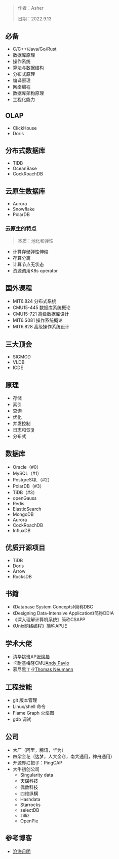 > 作者：Asher
>
> 日期：2022.9.13

## 必备

- C/C++/Java/Go/Rust
- 数据库原理
- 操作系统
- 算法与数据结构
- 分布式原理
- 编译原理
- 网络编程
- 数据库架构原理
- 工程化能力

## OLAP

- ClickHouse
- Doris

## 分布式数据库

- TiDB
- OceanBase
- CockRoachDB

## 云原生数据库

- Aurora
- Snowflake
- PolarDB

### 云原生的特点

> 本质：池化和弹性

- 计算存储弹性伸缩
- 存算分离
- 计算节点无状态
- 资源调用K8s operator

## 国外课程

- MIT6.824 分布式系统
- CMU15-445 数据库系统概论
- CMU15-721 高级数据库设计
- MIT6.S081 操作系统概论
- MIT6.828 高级操作系统设计

## 三大顶会

- SIGMOD
- VLDB
- ICDE

## 原理

- 存储
- 索引
- 查询
- 优化
- 并发控制
- 日志和恢复
- 分布式

## 数据库

- Oracle（#0）
- MySQL（#1）
- PostgreSQL（#2）
- PolarDB（#3）
- TiDB（#3）
- openGauss
- Redis
- ElasticSearch
- MongoDB
- Aurora
- CockRoachDB
- InfluxDB

## 优质开源项目

- TiDB
- Doris
- Arrow
- RocksDB

## 书籍

- 《Database System Concepts》简称DBC
- 《Designing Data-Intensive Application》简称DDIA
- 《深入理解计算机系统》简称CSAPP
- 《Unix网络编程》简称APUE

## 学术大佬

- 清华姚班AP[张焕晨](http://people.iiis.tsinghua.edu.cn/~huanchen/index.html)
- 卡耐基梅隆CMU[Andy Pavlo](http://www.cs.cmu.edu/~pavlo/)
- 慕尼黑工业[Thomas Neumann](https://scholar.google.com/citations?hl=zh-CN&user=xSDfDpsAAAAJ&view_op=list_works&sortby=pubdate)

## 工程技能

- git 版本管理
- Linux/shell 命令
- Flame Graph 火焰图
- gdb 调试

## 公司

- 大厂（阿里，腾讯，华为）
- 四朵金花（达梦，人大金仓，南大通用，神舟通用）
- 开源界扛把子：PingCAP
- 大牛初创公司
  - Singularity data 
  - 天谋科技
  - 偶数科技
  - 四维纵横
  - Hashdata
  - Starrocks
  - selectDB
  - zilliz
  - OpenPie

## 参考博客

- [沧海月明](https://www.inlighting.org/archives/how-to-find-a-database-job)